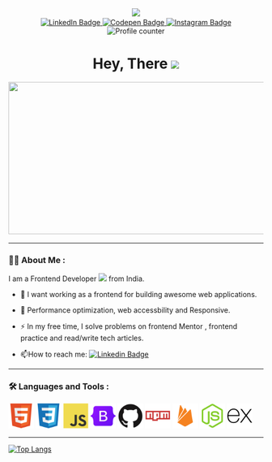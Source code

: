 <div id="header" align="center">
  <img src="https://media.giphy.com/media/fvx95jkua5th3YeThr/giphy.gif" width="150"/>
  
  <div id="badges">
    <a href="https://www.linkedin.com/in/anshmittal86/">
      <img src="https://img.shields.io/badge/LinkedIn-blue?logo=linkedin&logoColor=white" alt="LinkedIn Badge"/>
    </a>
    <a href="https://codepen.io/Ansh_mittal">
      <img src="https://img.shields.io/badge/codepen-black?logo=codepen&logoColor=white" alt="Codepen Badge"/>
    </a>
      <a href="https://www.instagram.com/anshmittal_official/">
        <img src="https://img.shields.io/badge/instagram-red?logo=instagram&logoColor=white" alt="Instagram Badge"/>
      </a>
  </div>
  
  <div class="profile-counter">
    <img src="https://komarev.com/ghpvc/?username=Anshmittal86&style=flat-square&color=blue" alt="Profile counter"/>
  </div>
  
  <h1>
    Hey, There
    <img src="https://media.giphy.com/media/hvRJCLFzcasrR4ia7z/giphy.gif" width="30px"/>
  </h1>
</div>

<div align="center">
  <img src="https://media.giphy.com/media/L8K62iTDkzGX6/giphy.gif" width="600" height="300"/>
</div>

---

### :man_technologist: About Me :

I am a Frontend Developer <img src="https://media.giphy.com/media/WUlplcMpOCEmTGBtBW/giphy.gif" width="50"> from India.


- :telescope: I want working as a frontend for building awesome web applications.

- :seedling: Performance optimization, web accessbility and Responsive.

- :zap: In my free time, I solve problems on frontend Mentor , frontend practice and read/write tech articles.

- :mailbox:How to reach me: [![Linkedin Badge](https://img.shields.io/badge/-Linkdin-blue?style=flat&logo=Linkedin&logoColor=white)](https://www.linkedin.com/in/anshmittal86/)

---

### :hammer_and_wrench: Languages and Tools :

<div>
  <img src="https://github.com/devicons/devicon/blob/master/icons/html5/html5-original.svg" alt="HTML" title="HTML" width="50" height="50">
  <img src="https://github.com/devicons/devicon/blob/master/icons/css3/css3-original.svg" alt="CSS" title="CSS" width="50" height="50">
  <img src="https://github.com/devicons/devicon/blob/master/icons/javascript/javascript-original.svg" alt="JavaScript" title="JavaScript" width="50" height="50">
  <img src="https://github.com/devicons/devicon/blob/master/icons/bootstrap/bootstrap-original.svg" alt="Bootstrap" title="Bootstrap" width="50" height="50">
  <img src="https://github.com/devicons/devicon/blob/master/icons/github/github-original.svg" alt="Github" title="Github" width="50" height="50">
  <img src="https://github.com/devicons/devicon/blob/master/icons/npm/npm-original-wordmark.svg" alt="NPM" title="NPM" width="50" height="50">
  <img src="https://github.com/devicons/devicon/blob/master/icons/firebase/firebase-plain.svg" alt="Firebase" title="Firebase" width="50" height="50">
  <img src="https://github.com/devicons/devicon/blob/master/icons/nodejs/nodejs-original.svg" alt="NodeJs" title="NodeJs" width="50" height="50">
  <img src="https://github.com/devicons/devicon/blob/master/icons/express/express-original.svg" alt="Express" title="Express" width="50" height="50">
</div>

---


[![Top Langs](https://github-readme-stats.vercel.app/api/top-langs/?username=Anshmittal86&layout=compact&theme=vision-friendly-dark)](https://github.com/anuraghazra/github-readme-stats)

